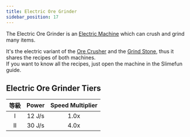 ```yaml
---
title: Electric Ore Grinder
sidebar_position: 17
---
```


The Electric Ore Grinder is an [Electric Machine](Electric-Machines) which can crush and grind many items.

It's the electric variant of the [Ore Crusher](Ore-Crusher) and the [Grind Stone](Grind-Stone), thus it shares the recipes of both machines.  
If you want to know all the recipes, just open the machine in the Slimefun guide.

## Electric Ore Grinder Tiers

| 等級 | Power  | Speed Multiplier |
|:--:|:------:|:----------------:|
| I  | 12 J/s |       1.0x       |
| II | 30 J/s |       4.0x       |

